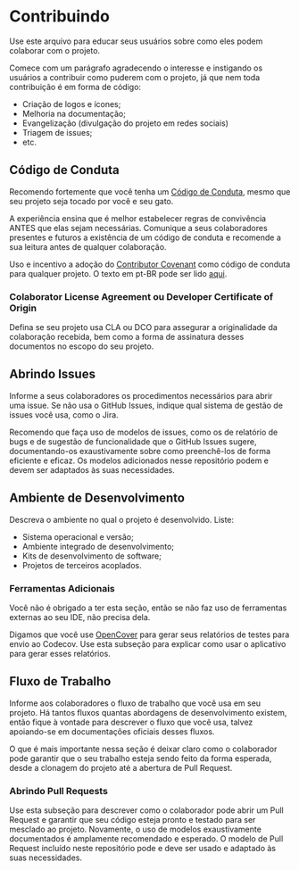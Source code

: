 # Contribuindo

Use este arquivo para educar seus usuários sobre como eles podem colaborar com o projeto.

Comece com um parágrafo agradecendo o interesse e instigando os usuários a contribuir como puderem com o projeto, já que nem toda contribuição é em forma de código:

-   Criação de logos e ícones;
-   Melhoria na documentação;
-   Evangelização (divulgação do projeto em redes sociais)
-   Triagem de issues;
-   etc.

## Código de Conduta

Recomendo fortemente que você tenha um [Código de Conduta](docs/CODE_OF_CONDUCT.md), mesmo que seu projeto seja tocado por você e seu gato.

A experiência ensina que é melhor estabelecer regras de convivência ANTES que elas sejam necessárias. Comunique a seus colaboradores presentes e futuros a existência de um código de conduta e recomende a sua leitura antes de qualquer colaboração.

Uso e incentivo a adoção do [Contributor Covenant](https://www.contributor-covenant.org/) como código de conduta para qualquer projeto. O texto em pt-BR pode ser lido [aqui](https://www.contributor-covenant.org/pt-br/version/1/4/code-of-conduct.txt).

### Colaborator License Agreement ou Developer Certificate of Origin

Defina se seu projeto usa CLA ou DCO para assegurar a originalidade da colaboração recebida, bem como a forma de assinatura desses documentos no escopo do seu projeto.

## Abrindo Issues

Informe a seus colaboradores os procedimentos necessários para abrir uma issue. Se não usa o GitHub Issues, indique qual sistema de gestão de issues você usa, como o Jira.

Recomendo que faça uso de modelos de issues, como os de relatório de bugs e de sugestão de funcionalidade que o GitHub Issues sugere, documentando-os exaustivamente sobre como preenchê-los de forma eficiente e eficaz. Os modelos adicionados nesse repositório podem e devem ser adaptados às suas necessidades.

## Ambiente de Desenvolvimento

Descreva o ambiente no qual o projeto é desenvolvido. Liste:

-    Sistema operacional e versão;
-    Ambiente integrado de desenvolvimento;
-    Kits de desenvolvimento de software;
-    Projetos de terceiros acoplados.

### Ferramentas Adicionais

Você não é obrigado a ter esta seção, então se não faz uso de ferramentas externas ao seu IDE, não precisa dela.

Digamos que você use [OpenCover](https://github.com/OpenCover/opencover) para gerar seus relatórios de testes para envio ao Codecov. Use esta subseção para explicar como usar o aplicativo para gerar esses relatórios.

## Fluxo de Trabalho

Informe aos colaboradores o fluxo de trabalho que você usa em seu projeto. Há tantos fluxos quantas abordagens de desenvolvimento existem, então fique à vontade para descrever o fluxo que você usa, talvez apoiando-se em documentações oficiais desses fluxos.

O que é mais importante nessa seção é deixar claro como o colaborador pode garantir que o seu trabalho esteja sendo feito da forma esperada, desde a clonagem do projeto até a abertura de Pull Request.

### Abrindo Pull Requests

Use esta subseção para descrever como o colaborador pode abrir um Pull Request e garantir que seu código esteja pronto e testado para ser mesclado ao projeto. Novamente, o uso de modelos exaustivamente documentados é amplamente recomendado e esperado. O modelo de Pull Request incluído neste repositório pode e deve ser usado e adaptado às suas necessidades.
